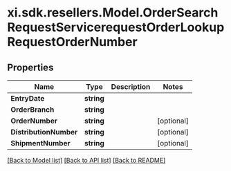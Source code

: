 # xi.sdk.resellers.Model.OrderSearchRequestServicerequestOrderLookupRequestOrderNumber

## Properties

Name | Type | Description | Notes
------------ | ------------- | ------------- | -------------
**EntryDate** | **string** |  | 
**OrderBranch** | **string** |  | 
**OrderNumber** | **string** |  | [optional] 
**DistributionNumber** | **string** |  | [optional] 
**ShipmentNumber** | **string** |  | [optional] 

[[Back to Model list]](../README.md#documentation-for-models) [[Back to API list]](../README.md#documentation-for-api-endpoints) [[Back to README]](../README.md)

